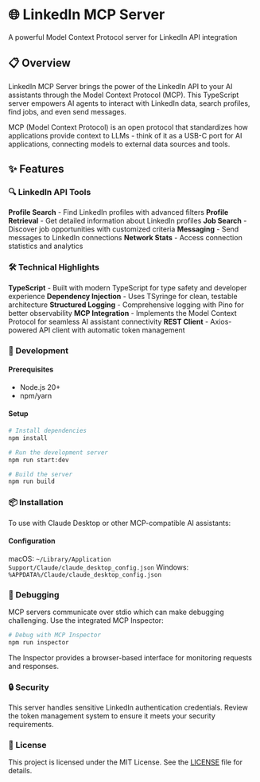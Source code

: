 # 🌐 LinkedIn MCP Server

A powerful Model Context Protocol server for LinkedIn API integration

## 📋 Overview

LinkedIn MCP Server brings the power of the LinkedIn API to your AI assistants through the Model Context Protocol (MCP). This TypeScript server empowers AI agents to interact with LinkedIn data, search profiles, find jobs, and even send messages.

MCP (Model Context Protocol) is an open protocol that standardizes how applications provide context to LLMs - think of it as a USB-C port for AI applications, connecting models to external data sources and tools.

## ✨ Features

### 🔍 LinkedIn API Tools

**Profile Search** - Find LinkedIn profiles with advanced filters
**Profile Retrieval** - Get detailed information about LinkedIn profiles
**Job Search** - Discover job opportunities with customized criteria
**Messaging** - Send messages to LinkedIn connections
**Network Stats** - Access connection statistics and analytics

### 🛠️ Technical Highlights

**TypeScript** - Built with modern TypeScript for type safety and developer experience
**Dependency Injection** - Uses TSyringe for clean, testable architecture
**Structured Logging** - Comprehensive logging with Pino for better observability
**MCP Integration** - Implements the Model Context Protocol for seamless AI assistant connectivity
**REST Client** - Axios-powered API client with automatic token management

### 🚀 Development

#### Prerequisites

- Node.js 20+
- npm/yarn

#### Setup

```bash
# Install dependencies
npm install

# Run the development server
npm run start:dev

# Build the server
npm run build
```

### 📦 Installation

To use with Claude Desktop or other MCP-compatible AI assistants:

#### Configuration

macOS: `~/Library/Application Support/Claude/claude_desktop_config.json`
Windows: `%APPDATA%/Claude/claude_desktop_config.json`

### 🔧 Debugging

MCP servers communicate over stdio which can make debugging challenging. Use the integrated MCP Inspector:

```bash
# Debug with MCP Inspector
npm run inspector
```

The Inspector provides a browser-based interface for monitoring requests and responses.

### 🔒 Security

This server handles sensitive LinkedIn authentication credentials. Review the token management system to ensure it meets your security requirements.

### 📜 License

This project is licensed under the MIT License. See the [LICENSE](LICENSE) file for details.
